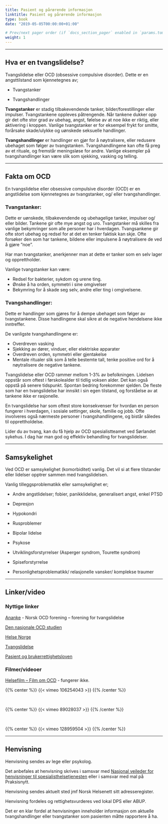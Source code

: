 ```yaml
---
title: Pasient og pårørende informasjon
linktitle: Pasient og pårørende informasjon
type: book
date: "2019-05-05T00:00:00+01:00"

# Prev/next pager order (if `docs_section_pager` enabled in `params.toml`)
weight: 1
---
```


---
## Hva er en tvangslidelse?

Tvangslidelse eller OCD (obsessive compulsive disorder).
Dette er en angsttilstand som kjennetegnes av;

- Tvangstanker

- Tvangshandlinger


**Tvangstanker** er stadig tilbakevendende tanker, bilder/forestillinger eller impulser. Tvangstankene oppleves påtrengende. Når tankene dukker opp gir det ofte stor grad av ubehag, angst, følelse av at noe ikke er riktig, eller aktivering i kroppen. Vanlige tvangstanker er for eksempel frykt for smitte, forårsake skade/ulykke og uønskede seksuelle handlinger.


**Tvangshandlinger** er handlinger en gjør for å nøytralisere, eller redusere ubehaget som følger av tvangstanken. Tvangshandlingene kan ofte få preg av et rituale, og fremstår meningsløse for andre. Vanlige eksempler på tvangshandlinger kan være slik som sjekking, vasking og telling.

---

## Fakta om OCD

En tvangslidelse eller obsessive compulsive disorder (OCD) er en angstlidelse som kjennetegnes av tvangstanker, og/ eller tvangshandlinger.

### Tvangstanker:
Dette er uønskede, tilbakevendende og ubehagelige tanker, impulser og/ eller bilder. Tankene gir ofte mye angst og uro. Tvangstanker må skilles fra vanlige bekymringer som alle personer har i hverdagen. Tvangsankene gir ofte stort ubehag og redsel for at det en tenker faktisk kan skje. Ofte forsøker den som har tankene, bildene eller impulsene å nøytralisere de ved å gjøre ”noe”.

Har man tvangstanker, anerkjenner man at dette er tanker som en selv lager og opprettholder.

Vanlige tvangstanker kan være:
- Redsel for bakterier, sykdom og urene ting.
- Ønske å ha orden, symmetri i sine omgivelser
- Bekymring for å skade seg selv, andre eller ting i omgivelsene.


### Tvangshandlinger:
Dette er handlinger som gjøres for å dempe ubehaget som følger av tvangstankene. Disse handlingene skal sikre at de negative hendelsene ikke inntreffer.

De vanligste tvangshandlingene er:
- Overdreven vasking
- Sjekking av dører, vinduer, eller elektriske apparater
- Overdreven orden, symmetri eller gjentakelse
- Mentale ritualer slik som å telle bestemte tall, tenke positive ord for å nøytralisere de negative tankene.

Tvangslidelse eller OCD rammer mellom 1-3% av befolkningen. Lidelsen oppstår som oftest i førskolealder til tidlig voksen alder. Det kan også oppstå på senere tidspunkt. Spontan bedring forekommer sjelden. De fleste som har en tvangslidelse har innsikt i sin egen tilstand, og forståelse av at tankene ikke er rasjonelle.

En tvangslidelse har som oftest store konsekvenser for hvordan en person fungerer i hverdagen, i sosiale settinger, skole, familie og jobb. Ofte involveres også nærmeste personer i tvangshandlingene, og bistår således til opprettholdelse.

Lider du av tvang, kan du få hjelp av OCD spesialistteamet ved Sørlandet sykehus. I dag har man god og effektiv behandling for tvangslidelser.


---
## Samsykelighet
Ved OCD er samsykelighet (komorbiditet) vanlig. Det vil si at flere tilstander eller lidelser opptrer sammen med tvangslidelsen.

Vanlig tilleggsproblematikk eller samsykelighet er;

- Andre angstlidelser; fobier, panikklidelse, generalisert angst, enkel PTSD

- Depresjon

- Hypokondri

- Rusproblemer

- Bipolar lidelse

- Psykose

- Utviklingsforstyrrelser (Asperger syndrom, Tourette syndrom)

- Spiseforstyrrelse

- Personlighetsproblematikk/ relasjonelle vansker/ komplekse traumer


---
## Linker/video

### Nyttige linker


[Ananke](https://www.ananke.no/) - Norsk OCD forening – forening for tvangslidelse

[Den nasjonale OCD studien](https://helse-bergen.no/avdelinger/psykisk-helsevern/kronstad-distriktspsykiatriske-senter)

[Helse Norge](https://www.helsenorge.no/)

[Tvangslidelse](https://www.tvangslidelse.no/)

[Pasient og brukerrettighetsloven](https://lovdata.no/dokument/NL/lov/1999-07-02-63?q=pasient%20og%20brukerrettighetsloven)


### Filmer/videoer


[Helsefilm – Film om OCD](http://www.helsefilm.no/v1/film/details.aspx?filmid=90188) - fungerer ikke.


{{% center %}}
{{< vimeo 106254043 >}}
{{% /center %}}

<p>&nbsp;</p>

{{% center %}}
{{< vimeo 89028037 >}}
{{% /center %}}

<p>&nbsp;</p>

{{% center %}}
{{< vimeo 128959504 >}}
{{% /center %}}

---
## Henvisning


Henvisning sendes av lege eller psykolog.

Det anbefales at henvisning skrives i samsvar med [Nasjonal veileder for henvisninger til spesialisthelsetjenesten](https://www.helsedirektoratet.no/veiledere/henvisningsveileder) eller i samsvar med mal på Praksisnytt.

Henvisning sendes aktuelt sted jmf Norsk Helsenett sitt adresseregister.

Henvisning fordeles og rettighetsvurderes ved lokal DPS eller ABUP.

Det er en klar fordel at henvisningen inneholder informasjon om aktuelle tvangshandlinger eller tvangstanker som pasienten måtte rapportere å ha.